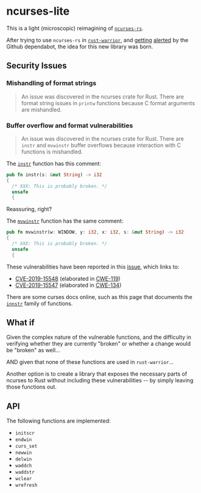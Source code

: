 # ncurses-lite

This is a light (microscopic) reimagining of [`ncurses-rs`][ncurses-rs].

After trying to use `ncurses-rs` in [`rust-warrior`][rust-warrior], and
[getting][bot-0] [alerted][bot-1] by the Github dependabot, the idea for this
new library was born.

## Security Issues

### Mishandling of format strings

> An issue was discovered in the ncurses crate for Rust. There are format string
issues in `printw` functions because C format arguments are mishandled.

###  Buffer overflow and format vulnerabilities

> An issue was discovered in the ncurses crate for Rust. There are `instr` and
`mvwinstr` buffer overflows because interaction with C functions is mishandled.

The [`instr`][instr] function has this comment:

```rs
pub fn instr(s: &mut String) -> i32
{
  /* XXX: This is probably broken. */
  unsafe
  {
```

Reassuring, right?

The [`mvwinstr`][mvwinstr] function has the same comment:

```rs
pub fn mvwinstr(w: WINDOW, y: i32, x: i32, s: &mut String) -> i32
{
  /* XXX: This is probably broken. */
  unsafe
  {
```

These vulnerabilities have been reported in this [issue][issue], which links to:

* [CVE-2019-15548][CVE-2019-15548] (elaborated in [CWE-119][CWE-119])
* [CVE-2019-15547][CVE-2019-15547] (elaborated in [CWE-134][CWE-134])

There are some curses docs online, such as this page that documents the
[`innstr`][innstr] family of functions.

## What if

Given the complex nature of the vulnerable functions, and the difficulty in
verifying whether they are currently "broken" or whether a change would be
"broken" as well...

AND given that none of these functions are used in `rust-warrior`...

Another option is to create a library that exposes the necessary parts of
ncurses to Rust without including these vulnerabilities -- by simply leaving
those functions out.

## API

The following functions are implemented:

* `initscr`
* `endwin`
* `curs_set`
* `newwin`
* `delwin`
* `waddch`
* `waddstr`
* `wclear`
* `wrefresh`

[ncurses-rs]: https://crates.io/crates/ncurses
[rust-warrior]: https://github.com/miller-time/rust-warrior
[bot-0]: https://github.com/miller-time/rust-warrior/security/dependabot/4
[bot-1]: https://github.com/miller-time/rust-warrior/security/dependabot/5
[instr]: https://github.com/jeaye/ncurses-rs/blob/1e89a6212278d8219557bafa6734c9c40ce03912/src/lib.rs#L596
[mvwinstr]: https://github.com/jeaye/ncurses-rs/blob/1e89a6212278d8219557bafa6734c9c40ce03912/src/lib.rs#L994
[innstr]: https://pubs.opengroup.org/onlinepubs/7908799/xcurses/innstr.html
[issue]: https://github.com/jeaye/ncurses-rs/issues/209
[CVE-2019-15548]: https://nvd.nist.gov/vuln/detail/CVE-2019-15548
[CWE-119]: https://cwe.mitre.org/data/definitions/119.html
[CVE-2019-15547]: https://nvd.nist.gov/vuln/detail/CVE-2019-15547
[CWE-134]: https://cwe.mitre.org/data/definitions/134.html
